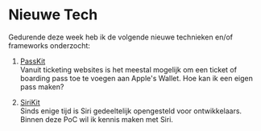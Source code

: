 Nieuwe Tech 
===========

Gedurende deze week heb ik de volgende nieuwe technieken en/of frameworks onderzocht:

1. [PassKit](https://developer.apple.com/wallet/)  
Vanuit ticketing websites is het meestal mogelijk om een ticket of boarding pass toe te voegen aan Apple's Wallet. Hoe kan ik een eigen pass maken?

1. [SiriKit](https://developer.apple.com/sirikit/)  
Sinds enige tijd is Siri gedeeltelijk opengesteld voor ontwikkelaars. Binnen deze PoC wil ik kennis maken met Siri.